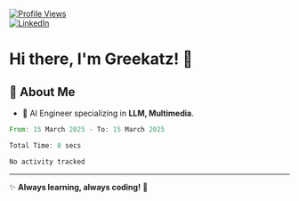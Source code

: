 [![Profile Views](https://komarev.com/ghpvc/?username=Greekatz&color=blue&style=flat-square)](https://github.com/Greekatz)  
[![LinkedIn](https://img.shields.io/badge/LinkedIn-0077B5?style=flat&logo=linkedin&logoColor=white)](https://www.linkedin.com/in/hungarbeit1912/)

# Hi there, I'm Greekatz! 👋

## 🚀 About Me
- 🔹 AI Engineer specializing in **LLM, Multimedia**.


<!--START_SECTION:waka-->

```rust
From: 15 March 2025 - To: 15 March 2025

Total Time: 0 secs

No activity tracked
```

<!--END_SECTION:waka-->

---
✨ **Always learning, always coding!** 🚀
